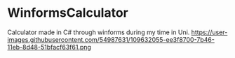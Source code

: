 # WinformsCalculator
Calculator made in C# through winforms during my time in Uni.
https://user-images.githubusercontent.com/54987631/109632055-ee3f8700-7b46-11eb-8d48-51bfacf63f61.png
